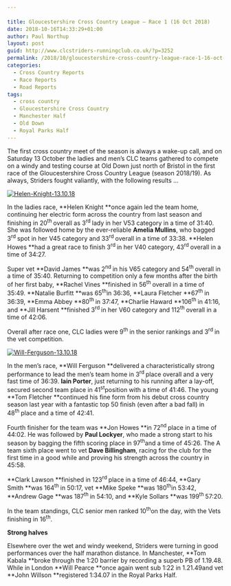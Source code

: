 ```yaml
---

title: Gloucestershire Cross Country League – Race 1 (16 Oct 2018)
date: 2018-10-16T14:33:29+01:00
author: Paul Northup
layout: post
guid: http://www.clcstriders-runningclub.co.uk/?p=3252
permalink: /2018/10/gloucestershire-cross-country-league-race-1-16-oct-2018/
categories:
  - Cross Country Reports
  - Race Reports
  - Road Reports
tags:
  - cross country
  - Gloucestershire Cross Country
  - Manchester Half
  - Old Down
  - Royal Parks Half
---
```

The first cross country meet of the season is always a wake-up call, and on Saturday 13 October the ladies and men’s CLC teams gathered to compete on a windy and testing course at Old Down just north of Bristol in the first race of the Gloucestershire Cross Country League (season 2018/19). As always, Striders fought valiantly, with the following results …

[<img class="alignnone size-full wp-image-3253" src="/Images/2018/10/Helen-Knight-13.10.18.jpg" alt="Helen-Knight-13.10.18" width="633" height="960" srcset="/Images/2018/10/Helen-Knight-13.10.18.jpg 633w, /Images/2018/10/Helen-Knight-13.10.18-198x300.jpg 198w" sizes="(max-width: 633px) 100vw, 633px" />](/Images/2018/10/Helen-Knight-13.10.18.jpg)

In the ladies race, **Helen Knight **once again led the team home, continuing her electric form across the country from last season and finishing in 20<sup>th </sup>overall as 3<sup>rd </sup>lady in her V53 category in a time of 31:40. She was followed home by the ever-reliable **Amelia Mullins**, who bagged 3<sup>rd </sup>spot in her V45 category and 33<sup>rd </sup>overall in a time of 33:38. **Helen Howes **had a great race to finish 3<sup>rd </sup>in her V40 category, 43<sup>rd </sup>overall in a time of 34:27.

Super vet **David James **was 2<sup>nd </sup>in his V65 category and 54<sup>th </sup>overall in a time of 35:40. Returning to competition only a few months after the birth of her first baby, **Rachel Vines **finished in 56<sup>th </sup>overall in a time of 35:49. **Natalie Burfitt **was 65<sup>th</sup>in 36:36, **Laura Fletcher **67<sup>th </sup>in 36:39, **Emma Abbey **80<sup>th </sup>in 37:47, **Charlie Haward **106<sup>th </sup>in 41:16, and **Jill Harsent **finished 3<sup>rd </sup>in her V60 category and 112<sup>th </sup>overall in a time of 42:06.

Overall after race one, CLC ladies were 9<sup>th </sup>in the senior rankings and 3<sup>rd </sup>in the vet competition.

[<img class="alignnone wp-image-3254" src="/Images/2018/10/Will-Ferguson-13.10.18.jpg" alt="Will-Ferguson-13.10.18" width="800" height="501" srcset="/Images/2018/10/Will-Ferguson-13.10.18.jpg 960w, /Images/2018/10/Will-Ferguson-13.10.18-300x188.jpg 300w, /Images/2018/10/Will-Ferguson-13.10.18-768x481.jpg 768w" sizes="(max-width: 800px) 100vw, 800px" />](/Images/2018/10/Will-Ferguson-13.10.18.jpg)

In the men’s race, **Will Ferguson **delivered a characteristically strong performance to lead the men’s team home in 3<sup>rd </sup>place overall and a very fast time of 36:39. **Iain Porter**, just returning to his running after a lay-off, secured second team place in 41<sup>st</sup>position with a time of 41:46. The young **Tom Fletcher **continued his fine form from his debut cross country season last year with a fantastic top 50 finish (even after a bad fall) in 48<sup>th </sup>place and a time of 42:41.

Fourth finisher for the team was **Jon Howes **in 72<sup>nd </sup>place in a time of 44:02. He was followed by **Paul Lockyer**, who made a strong start to his season by bagging the fifth scoring place in 97<sup>th</sup>and a time of 45:26. The A team sixth place went to vet **Dave Billingham**, racing for the club for the first time in a good while and proving his strength across the country in 45:58.

**Clark Lawson **finished in 123<sup>rd </sup>place in a time of 46:44, **Gary Smith **was 164<sup>th </sup>in 50:17, vet **Mike Speke **was 180<sup>th</sup>in 53:42, **Andrew Gage **was 187<sup>th </sup>in 54:10, and **Kyle Sollars **was 199<sup>th </sup>57:20.

In the team standings, CLC senior men ranked 10<sup>th</sup>on the day, with the Vets finishing in 16<sup>th</sup>.

**Strong halves**

Elsewhere over the wet and windy weekend, Striders were turning in good performances over the half marathon distance. In Manchester, **Tom Kabala **broke through the 1:20 barrier by recording a superb PB of 1.19.48. While in London **Will Pearce **once again went sub 1:22 in 1.21.49and vet **John Willson **registered 1:34.07 in the Royal Parks Half.

&nbsp;